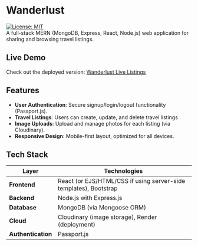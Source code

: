 # Wanderlust

[![License: MIT](https://img.shields.io/badge/License-MIT-green.svg)](LICENSE)  
A full-stack MERN (MongoDB, Express, React, Node.js) web application for sharing and browsing travel listings.

##  Live Demo  
Check out the deployed version: [Wanderlust Live Listings](https://wanderlust-2-6mua.onrender.com/listings)

##  Features

-  **User Authentication**: Secure signup/login/logout functionality (Passport.js).
-  **Travel Listings**: Users can create, update, and delete travel listings .
-  **Image Uploads**: Upload and manage photos for each listing (via Cloudinary).
-  **Responsive Design**: Mobile-first layout, optimized for all devices.

##  Tech Stack

| Layer        | Technologies                                |
|--------------|---------------------------------------------|
| **Frontend** | React (or EJS/HTML/CSS if using server-side templates), Bootstrap |
| **Backend**  | Node.js with Express.js                      |
| **Database** | MongoDB (via Mongoose ORM)                   |
| **Cloud**    | Cloudinary (image storage), Render (deployment) |
| **Authentication** |  Passport.js                    |


